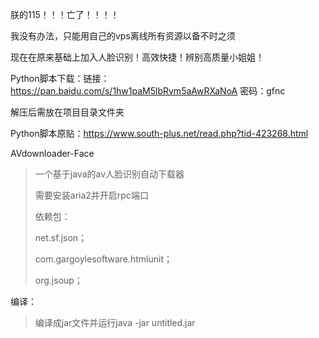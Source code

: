 朕的115！！！亡了！！！！

我没有办法，只能用自己的vps离线所有资源以备不时之须

现在在原来基础上加入人脸识别！高效快捷！辨别高质量小姐姐！

Python脚本下载：链接：https://pan.baidu.com/s/1hw1paM5lbRvm5aAwRXaNoA 密码：gfnc

解压后需放在项目目录文件夹

Python脚本原贴：https://www.south-plus.net/read.php?tid-423268.html

AVdownloader-Face
>一个基于java的av人脸识别自动下载器
>
>需要安装aria2并开启rpc端口
>
>依赖包：
>
>net.sf.json；
>
>com.gargoylesoftware.htmlunit；
>
>org.jsoup；


编译：
>编译成jar文件并运行java -jar untitled.jar
